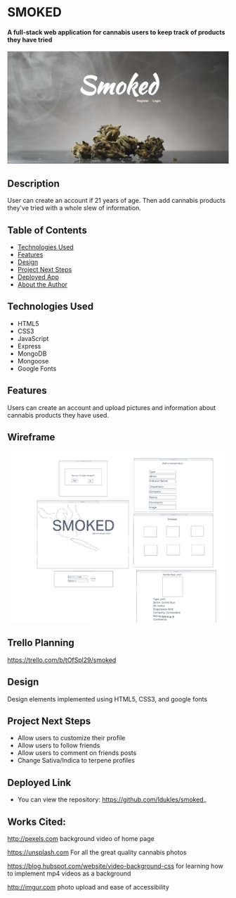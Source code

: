 # SMOKED

#### A full-stack web application for cannabis users to keep track of products they have tried

<img src="./media/screenShot.png" alt="Smoked Home Page"/>

## Description
User can create an account if 21 years of age. Then add cannabis products they've tried with a whole slew of information.

## Table of Contents

* [Technologies Used](#technologiesused)
* [Features](#features)
* [Design](#design)
* [Project Next Steps](#nextsteps)
* [Deployed App](#deployment)
* [About the Author](#author)

## <a name="technologiesused"></a>Technologies Used
* HTML5
* CSS3
* JavaScript
* Express
* MongoDB
* Mongoose
* Google Fonts



## Features
Users can create an account and upload pictures and information about cannabis products they have used.

## Wireframe
<img src ="./media/wireframe.png" alt="wireframe"/>

## Trello Planning
https://trello.com/b/tOfSpl29/smoked

## <a name="design"></a>Design
Design elements implemented using HTML5, CSS3, and google fonts

## <a name="nextsteps"></a>Project Next Steps
* Allow users to customize their profile
* Allow users to follow friends
* Allow users to comment on friends posts
* Change Sativa/Indica to terpene profiles

## <a name="deployment"></a>Deployed Link




* You can view the repository:
https://github.com/ldukles/smoked_


## Works Cited:
http://pexels.com
background video of home page


https://unsplash.com
For all the great quality cannabis photos


https://blog.hubspot.com/website/video-background-css
for learning how to implement mp4 videos as a background

http://imgur.com
photo upload and ease of accessibility